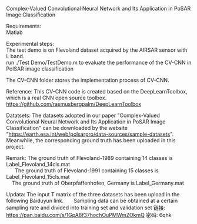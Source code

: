 Complex-Valued Convolutional Neural Network and Its Application in PoSAR Image Classification   

Requirements:   
Matlab   

Experimental steps:     
The test demo is on Flevoland dataset acquired by the AIRSAR sensor with L band.   
run ./Test Demo/TestDemo.m to evaluate the performance of the CV-CNN in PolSAR image classification    
    
The CV-CNN folder stores the implementation process of CV-CNN.    

Reference: This CV-CNN code is created based on the DeepLearnToolbox, which is a real CNN open source toolbox.     
https://github.com/rasmusbergpalm/DeepLearnToolbox    

Datatsets:
The datasets adopted in our paper "Complex-Valued Convolutional Neural Network and Its Application in PoSAR Image Classification" can be downloaded by the website "https://earth.esa.int/web/polsarpro/data-sources/sample-datasets".
Meanwhile, the corresponding ground truth has been uploaded in this project.

Remark: The ground truth of Flevoland-1989 containing 14 classes is Label_Flevoland_14cls.mat     
        The ground truth of Flevoland-1991 containing 15 classes is Label_Flevoland_15cls.mat     
        The ground truth of Oberpfaffenhofen, Germany is Label_Germany.mat
    
    
Updata: The input T matrix of the three datasets has been upload in the following Baiduyun link.
        Sampling data can be obtained at a certain sampling rate and divided into training set and validation set
        链接: https://pan.baidu.com/s/1GpA8f37hochOuPMWmZOkmQ 密码: 6qhk
